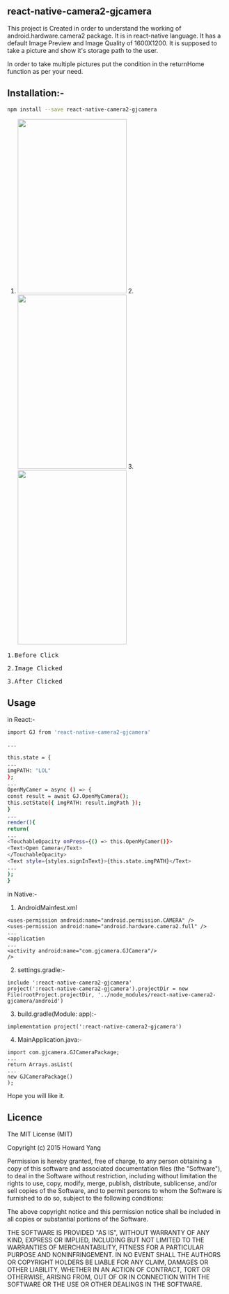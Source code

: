 ## react-native-camera2-gjcamera

This project is Created in order to understand the working of android.hardware.camera2 package.
It is in react-native language.
It has a default Image Preview and Image Quality of 1600X1200.
It is supposed to take a picture and show it's storage path to the user.

In order to take multiple pictures put the condition in the returnHome function as per your need.

## Installation:-

```sh
npm install --save react-native-camera2-gjcamera
```

1. <img width=250px height=400px src ="https://user-images.githubusercontent.com/49477268/58932868-03755f00-8783-11e9-9247-e0b1ef8add82.png"/>   2. <img width=250px height=400px src ="https://user-images.githubusercontent.com/49477268/58932871-083a1300-8783-11e9-8682-b917666eb4a9.png"/>   3. <img width=250px height=400px src ="https://user-images.githubusercontent.com/49477268/58932875-0c663080-8783-11e9-87f3-e854d46d220b.png"/>

<pre>1.Before Click</pre><pre>2.Image Clicked </pre><pre>3.After Clicked</pre>

## Usage

in React:-
```sh
import GJ from 'react-native-camera2-gjcamera'

...

this.state = {
...
imgPATH: "LOL"
};
...
OpenMyCamer = async () => {
const result = await GJ.OpenMyCamera();
this.setState({ imgPATH: result.imgPath });
}
...
render(){
return(
...
<TouchableOpacity onPress={() => this.OpenMyCamer()}>
<Text>Open Camera</Text>
</TouchableOpacity>
<Text style={styles.signInText}>{this.state.imgPATH}</Text>
...
);
}
```
in Native:-

1) AndroidMainfest.xml
```
<uses-permission android:name="android.permission.CAMERA" />
<uses-permission android:name="android.hardware.camera2.full" />
...
<application
...
<activity android:name="com.gjcamera.GJCamera"/>
/>
```
2) settings.gradle:-
```
include ':react-native-camera2-gjcamera'
project(':react-native-camera2-gjcamera').projectDir = new File(rootProject.projectDir, '../node_modules/react-native-camera2-gjcamera/android')
```
3) build.gradle(Module: app):-
```
implementation project(':react-native-camera2-gjcamera')
```

4) MainApplication.java:-

```
import com.gjcamera.GJCameraPackage;
...
return Arrays.asList(
...
new GJCameraPackage()
);
```

Hope you will like it.

## Licence
The MIT License (MIT)

Copyright (c) 2015 Howard Yang

Permission is hereby granted, free of charge, to any person obtaining a copy
of this software and associated documentation files (the "Software"), to deal
in the Software without restriction, including without limitation the rights
to use, copy, modify, merge, publish, distribute, sublicense, and/or sell
copies of the Software, and to permit persons to whom the Software is
furnished to do so, subject to the following conditions:

The above copyright notice and this permission notice shall be included in all
copies or substantial portions of the Software.

THE SOFTWARE IS PROVIDED "AS IS", WITHOUT WARRANTY OF ANY KIND, EXPRESS OR
IMPLIED, INCLUDING BUT NOT LIMITED TO THE WARRANTIES OF MERCHANTABILITY,
FITNESS FOR A PARTICULAR PURPOSE AND NONINFRINGEMENT. IN NO EVENT SHALL THE
AUTHORS OR COPYRIGHT HOLDERS BE LIABLE FOR ANY CLAIM, DAMAGES OR OTHER
LIABILITY, WHETHER IN AN ACTION OF CONTRACT, TORT OR OTHERWISE, ARISING FROM,
OUT OF OR IN CONNECTION WITH THE SOFTWARE OR THE USE OR OTHER DEALINGS IN THE
SOFTWARE.


